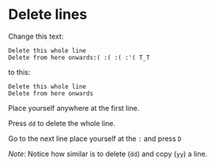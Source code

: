 # Delete lines

Change this text:

```text
Delete this whole line
Delete from here onwards:( :( :( :'( T_T
```

to this:

```text
Delete this whole line
Delete from here onwards
```

Place yourself anywhere at the first line.

Press `dd` to delete the whole line.

Go to the next line place yourself at the `:` and press `D`

*Note*: Notice how similar is to delete (`dd`) and copy (`yy`) a line.
